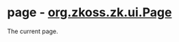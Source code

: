 # page - [org.zkoss.zk.ui.Page](https://www.zkoss.org/javadoc/latest/zk/org/zkoss/zk/ui/Page.html)

The current page.


